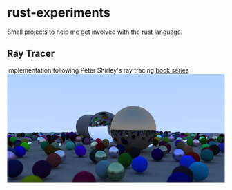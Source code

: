 # rust-experiments
Small projects to help me get involved with the rust language.

## Ray Tracer
Implementation following Peter Shirley's ray tracing [book series](https://drive.google.com/drive/folders/14yayBb9XiL16lmuhbYhhvea8mKUUK77W)
![alt text](https://github.com/filipecn/rust-experiments/blob/master/render.png)
